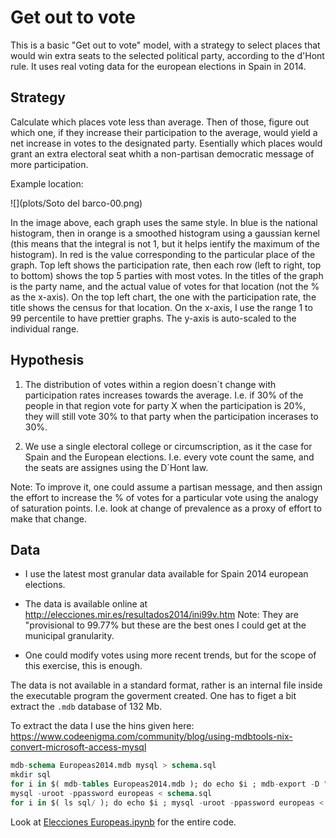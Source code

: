 # Get out to vote

This is a basic "Get out to vote" model, with a strategy to select places that would win extra seats
to the selected political party, according to the d'Hont rule. It uses real voting data for the
european elections in Spain in 2014.

## Strategy

Calculate which places vote less than average. Then of those, figure out which one, if they increase their participation to the average, would yield a net increase in votes to the designated party. Esentially which places would grant an extra electoral seat whith a non-partisan democratic message of more participation.


Example location:

![](plots/Soto del barco-00.png)

In the image above, each graph uses the same style. In blue is the national histogram, then in orange is a smoothed histogram using a gaussian kernel (this means that the integral is not 1, but it helps ientify the maximum of the histogram). In red is the value corresponding to the particular place of the graph. Top left shows the participation rate, then each row (left to right, top to bottom) shows the top 5 parties with most votes. In the titles of the graph is the party name, and the actual value of votes for that location (not the % as the x-axis). On the top left chart, the one with the participation rate, the title shows the census for that location. On the x-axis, I use the range 1 to 99 percentile to have prettier graphs. The y-axis is auto-scaled to the individual range.


## Hypothesis

1. The distribution of votes within a region doesn´t change with participation rates increases towards the average. I.e. if 30% of the people in that region vote for party X when the participation is 20%, they will still vote 30% to that party when the participation incerases to 30%.

2. We use a single electoral college or circumscription, as it the case for Spain and the European elections. I.e. every vote count the same, and the seats are assignes using the D´Hont law.

Note: To improve it, one could assume a partisan message, and then assign the effort to increase the % of votes for a particular vote using the analogy of saturation points. I.e. look at change of prevalence as a proxy of effort to make that change.

## Data

* I use the latest most granular data available for Spain 2014 european elections.

* The data is available online at http://elecciones.mir.es/resultados2014/ini99v.htm Note: They are "provisional to 99.77% but these are the best ones I could get at the municipal granularity.

* One could modify votes using more recent trends, but for the scope of this exercise, this is enough.

The data is not available in a standard format, rather is an internal file inside the executable program the goverment created. One has to figet a bit extract the `.mdb` database of 132 Mb.

To extract the data I use the hins given here: https://www.codeenigma.com/community/blog/using-mdbtools-nix-convert-microsoft-access-mysql

```sql
mdb-schema Europeas2014.mdb mysql > schema.sql
mkdir sql
for i in $( mdb-tables Europeas2014.mdb ); do echo $i ; mdb-export -D "%Y-%m-%d %H:%M:%S" -H -I mysql Europeas2014.mdb $i > sql/$i.sql; done
mysql -uroot -ppassword europeas < schema.sql
for i in $( ls sql/ ); do echo $i ; mysql -uroot -ppassword europeas < sql/$i ; done
```

Look at [Elecciones Europeas.ipynb](Elecciones%20Europeas.ipynb) for the entire code.

